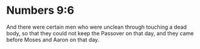 # Numbers 9:6

And there were certain men who were unclean through touching a dead body, so that they could not keep the Passover on that day, and they came before Moses and Aaron on that day.
